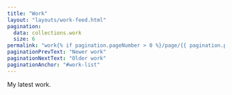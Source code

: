 ```yaml
---
title: "Work"
layout: "layouts/work-feed.html"
pagination:
  data: collections.work
  size: 6
permalink: "work{% if pagination.pageNumber > 0 %}/page/{{ pagination.pageNumber }}{% endif %}/index.html"
paginationPrevText: "Newer work"
paginationNextText: "Older work"
paginationAnchor: "#work-list"
---
```


My latest work.
